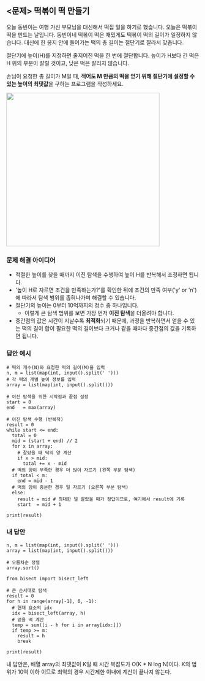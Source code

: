 ## <문제> 떡볶이 떡 만들기
오늘 동빈이는 여행 가신 부모님을 대신해서 떡집 일을 하기로 했습니다. 오늘은 떡볶이 떡을 
만드는 날입니다. 동빈이네 떡볶이 떡은 재밌게도 떡볶이 떡의 길이가 일정하지 않습니다. 
대신에 한 봉지 안에 들어가는 떡의 총 길이는 절단기로 잘라서 맞춥니다.

절단기에 높이(H)를 지정하면 줄지어진 떡을 한 번에 절단합니다. 높이가 H보다 긴 
떡은 H 위의 부분이 잘릴 것이고, 낮은 떡은 잘리지 않습니다.

손님이 요청한 총 길이가 M일 때, **적어도 M 만큼의 떡을 얻기 위해 절단기에 설정할 수 있는 
높이의 최댓값**을 구하는 프로그램을 작성하세요.

<img src=https://user-images.githubusercontent.com/62216628/161666356-eace93bd-5ca4-4ccc-b156-d63c20fab00a.png width=400px></img>

### 문제 해결 아이디어
- 적절한 높이를 찾을 때까지 이진 탐색을 수행하여 높이 H를 반복해서 조정하면 됩니다.
- '높이 H로 자르면 조건을 만족하는가?'를 확인한 뒤에 조건의 만족 여부('y' or 'n')에 따라서 탐색 범위를 좁혀나가며 
해결할 수 있습니다.
- 절단기의 높이는 0부터 10억까지의 정수 중 하나입니다.
  - 이렇게 큰 탐색 범위를 보면 가장 먼저 **이진 탐색**을 더올려야 합니다.
- 중간점의 값은 시간이 지날수록 **최적화**되기 때문에, 과정을 반복하면서 얻을 수 있는 떡의 길이 
합이 필요한 떡의 길이보다 크거나 같을 때마다 중간점의 값을 기록하면 됩니다.

### 답안 예시
```
# 떡의 개수(N)와 요청한 떡의 길이(M)을 입력
n, m = list(map(int, input().split(' ')))
# 각 떡의 개별 높이 정보를 입력
array = list(map(int, input().split()))

# 이진 탐색을 위한 시작점과 끝점 설정
start = 0
end   = max(array)

# 이진 탐색 수행 (반복적)
result = 0
while start <= end:
  total = 0
  mid = (start + end) // 2
  for x in array:
    # 잘랐을 때 떡의 양 계산
    if x > mid:
      total += x - mid
  # 떡의 양이 부족한 경우 더 많이 자르기 (왼쪽 부분 탐색)
  if total < m:
    end = mid - 1
  # 떡의 양이 충분한 경우 덜 자르기 (오른쪽 부분 탐색)
  else:
    result = mid # 최대한 덜 잘랐을 때가 정답이므로, 여기에서 result에 기록
    start  = mid + 1

print(result)
```

### 내 답안
```
n, m = list(map(int, input().split(' ')))
array = list(map(int, input().split()))

# 오름차순 정렬
array.sort()

from bisect import bisect_left

# 큰 순서대로 탐색
result = 0
for h in range(array[-1], 0, -1):
  # 현재 요소의 idx
  idx = bisect_left(array, h)
  # 얻을 떡 계산
  temp = sum([i - h for i in array[idx:]])
  if temp >= m:
    result = h
    break

print(result)
```
내 답안은, 배열 array의 최댓값이 K일 때 시간 복잡도가 O(K * N log N)이다. K의 범위가 10억 이하 이므로 최악의 경우 시간제한 이내에 계산이 끝나지 않는다.

